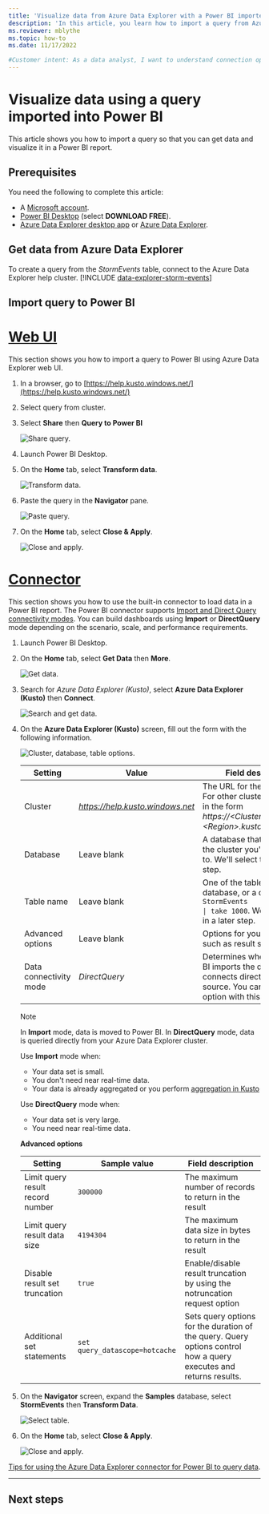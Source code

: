 ```yaml
---
title: 'Visualize data from Azure Data Explorer with a Power BI imported query'
description: 'In this article, you learn how to import a query from Azure Data Explorer and visualize it in a Power BI report.'
ms.reviewer: mblythe
ms.topic: how-to
ms.date: 11/17/2022

#Customer intent: As a data analyst, I want to understand connection options in Power BI so I can choose the option most appropriate to my scenario.
---
```


# Visualize data using a query imported into Power BI

This article shows you how to import a query so that you can get data and visualize it in a Power BI report.

## Prerequisites

You need the following to complete this article:

* A [Microsoft account](https://account.microsoft.com/account/Account?ru=https%3A%2F%2Faccount.microsoft.com%2F&destrt=home.landing).
* [Power BI Desktop](https://powerbi.microsoft.com/get-started/) (select **DOWNLOAD FREE**).
* [Azure Data Explorer desktop app](kusto/tools/kusto-explorer.md) or [Azure Data Explorer](https://dataexplorer.azure.com/).

## Get data from Azure Data Explorer

To create a query from the *StormEvents* table, connect to the Azure Data Explorer help cluster. [!INCLUDE [data-explorer-storm-events](includes/data-explorer-storm-events.md)]

## Import query to Power BI

# [Web UI](#tab/web-ui)

This section shows you how to import a query to Power BI using Azure Data Explorer web UI.

1. In a browser, go to [https://help.kusto.windows.net/](https://help.kusto.windows.net/)
1. Select query from cluster.
1. Select **Share** then **Query to Power BI**

    ![Share query.](media/power-bi-imported-query/share-query.png)

1. Launch Power BI Desktop.
1. On the **Home** tab, select **Transform data**.

    ![Transform data.](media/power-bi-imported-query/transform-data.png)

1. Paste the query in the **Navigator** pane.

    ![Paste query.](media/power-bi-imported-query/paste-query.png)

1. On the **Home** tab, select **Close & Apply**.

    ![Close and apply.](media/power-bi-imported-query/close-apply.png)

# [Connector](#tab/connector/)

This section shows you how to use the built-in connector to load data in a Power BI report. The Power BI connector supports [Import and Direct Query connectivity modes](/power-bi/desktop-directquery-about). You can build dashboards using **Import** or **DirectQuery** mode depending on the scenario, scale, and performance requirements.

1. Launch Power BI Desktop.
1. On the **Home** tab, select **Get Data** then **More**.

    ![Get data.](media/power-bi-imported-query/get-data.png)

1. Search for *Azure Data Explorer (Kusto)*, select **Azure Data Explorer (Kusto)** then **Connect**.

    ![Search and get data.](media/power-bi-imported-query/connect-data.png)

1. On the **Azure Data Explorer (Kusto)** screen, fill out the form with the following information.

    ![Cluster, database, table options.](media/power-bi-imported-query/cluster-database-table.png)

    | Setting | Value | Field description
    |---|---|---
    | Cluster | *https://help.kusto.windows.net* | The URL for the help cluster. For other clusters, the URL is in the form *https://\<ClusterName\>.\<Region\>.kusto.windows.net*. |
    | Database | Leave blank | A database that is hosted on the cluster you're connecting to. We'll select this in a later step. |
    | Table name | Leave blank | One of the tables in the database, or a query like <code>StormEvents \| take 1000</code>. We'll select this in a later step. |
    | Advanced options | Leave blank | Options for your queries, such as result set size.
    | Data connectivity mode | *DirectQuery* | Determines whether Power BI imports the data or connects directly to the data source. You can use either option with this connector. |

    > [!NOTE]
    > In **Import** mode, data is moved to Power BI. In **DirectQuery** mode, data is queried directly from your Azure Data Explorer cluster.
    >
    > Use **Import** mode when:
    >
    > * Your data set is small.
    > * You don't need near real-time data.
    > * Your data is already aggregated or you perform [aggregation in Kusto](./kusto/query/aggregation-functions.md)
    >
    > Use **DirectQuery** mode when:
    >
    > * Your data set is very large.
    > * You need near real-time data.

    **Advanced options**

    | Setting | Sample value | Field description
    |---|---|---
    | Limit query result record number| `300000` | The maximum number of records to return in the result |
    | Limit query result data size | `4194304` | The maximum data size in bytes to return in the result |
    | Disable result set truncation | `true` | Enable/disable result truncation by using the notruncation request option |
    | Additional set statements | `set query_datascope=hotcache` | Sets query options for the duration of the query. Query options control how a query executes and returns results. |

1. On the **Navigator** screen, expand the **Samples** database, select **StormEvents** then **Transform Data**.

    ![Select table.](media/power-bi-imported-query/select-table.png)

1. On the **Home** tab, select **Close & Apply**.

    ![Close and apply.](media/power-bi-imported-query/close-apply.png)

[Tips for using the Azure Data Explorer connector for Power BI to query data](power-bi-best-practices.md#tips-for-using-the-azure-data-explorer-connector-for-power-bi-to-query-data).

---

## Next steps
